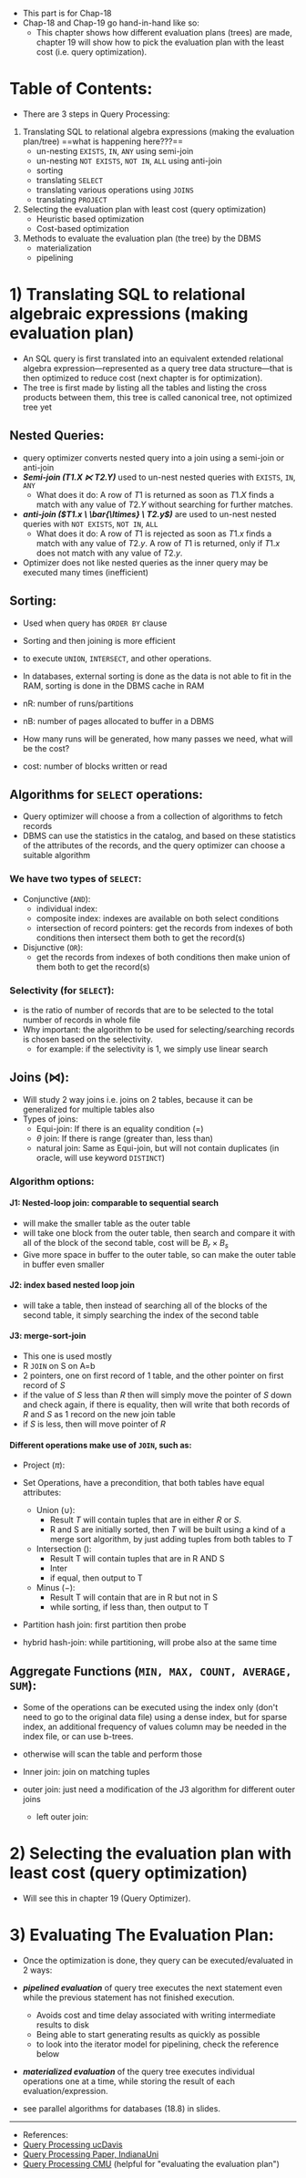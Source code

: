 - This part is for Chap-18
- Chap-18 and Chap-19 go hand-in-hand like so:
	- This chapter shows how different evaluation plans (trees) are made, chapter 19 will show how to pick the evaluation plan with the least cost (i.e. query optimization).
# Table of Contents:
- There are 3 steps in Query Processing:
1) Translating SQL to relational algebra expressions (making the evaluation plan/tree)
==what is happening here???==
	- un-nesting `EXISTS`, `IN`, `ANY` using semi-join
	- un-nesting `NOT EXISTS`, `NOT IN`, `ALL` using anti-join
	- sorting
	- translating `SELECT`
	- translating various operations using `JOINS`
	- translating `PROJECT`
2) Selecting the evaluation plan with least cost (query optimization)
	- Heuristic based optimization
	- Cost-based optimization
3) Methods to evaluate the evaluation plan (the tree) by the DBMS
	- materialization
	- pipelining
# 1) Translating SQL to relational algebraic expressions (making evaluation plan)
- An SQL query is first translated into an equivalent extended relational algebra expression—represented as a query tree data structure—that is then optimized to reduce cost (next chapter is for optimization).
- The tree is first made by listing all the tables and listing the cross products between them, this tree is called canonical tree, not optimized tree yet
## Nested Queries:
- query optimizer converts nested query into a join using a semi-join or anti-join
- ***Semi-join ($T1.X \ltimes T2.Y$)*** used to un-nest nested queries with `EXISTS`, `IN`, `ANY`
	- What does it do: A row of $T1$ is returned as soon as $T1.X$ finds a match with any value of $T2.Y$ without searching for further matches.
- ***anti-join ($T1.x \ \bar{\ltimes} \ T2.y$)*** are used to un-nest nested queries with `NOT EXISTS`, `NOT IN`, `ALL`
	- What does it do: A row of $T1$ is rejected as soon as $T1.x$ finds a match with any value of $T2.y$. A row of $T1$ is returned, only if $T1.x$ does not match with any value of $T2.y$.
- Optimizer does not like nested queries as the inner query may be executed many times (inefficient)
##  Sorting:
- Used when query has `ORDER BY` clause
- Sorting and then joining is more efficient
- to execute `UNION`, `INTERSECT`, and other operations.

- In databases, external sorting is done as the data is not able to fit in the RAM, sorting is done in the DBMS cache in RAM
- nR: number of runs/partitions
- nB: number of pages allocated to buffer in a DBMS
- How many runs will be generated, how many passes we need, what will be the cost?
- cost: number of blocks written or read

## Algorithms for `SELECT` operations:
- Query optimizer will choose a from a collection of algorithms to fetch records
- DBMS can use the statistics in the catalog, and based on these statistics of the attributes of the records, and the query optimizer can choose a suitable algorithm 
### We have two types of `SELECT`:
- Conjunctive (`AND`):
	- individual index:
	- composite index: indexes are available on both select conditions
	- intersection of record pointers: get the records from indexes of both conditions then intersect them both to get the record(s)
- Disjunctive (`OR`): 
	- get the records from indexes of both conditions then make union of them both to get the record(s)
### Selectivity (for `SELECT`): 
- is the ratio of number of records that are to be selected to the total number of records in whole file
- Why important: the algorithm to be used for selecting/searching records is chosen based on the selectivity.
	- for example: if the selectivity is 1, we simply use linear search

## Joins ($\bowtie$):
- Will study 2 way joins i.e. joins on 2 tables, because it can be generalized for multiple tables also
- Types of joins:
	- Equi-join: If there is an equality condition ($=$)
	- $\theta$ join: If there is range (greater than, less than)
	- natural join: Same as Equi-join, but will not contain duplicates (in oracle, will use keyword `DISTINCT`)
### Algorithm options: 
#### J1: Nested-loop join: comparable to sequential search
- will make the smaller table as the outer table
- will take one block from the outer table, then search and compare it with all of the block of the second table, cost will be $B_r\times B_s$
- Give more space in buffer to the outer table, so can make the outer table in buffer even smaller
#### J2: index based nested loop join
- will take a table, then instead of searching all of the blocks of the second table, it simply searching the index of the second table
#### J3: merge-sort-join
- This one is used mostly
- R `JOIN` on S on A=b
- 2 pointers, one on first record of 1 table, and the other pointer on first record of $S$
- if the value of $S$ less than $R$ then will simply move the pointer of $S$ down and check again, if there is equality, then will write that both records of $R$ and $S$ as 1 record on the new join table 
- if $S$ is less, then will move pointer of $R$
#### Different operations make use of `JOIN`, such as:
- Project ($\pi$):
- Set Operations, have a precondition, that both tables have equal attributes:
	- Union ($\cup$):
		- Result $T$ will contain tuples that are in either $R$ or $S$.
		- R and S are initially sorted, then $T$ will be built using a kind of a merge sort algorithm, by just adding tuples from both tables to $T$
	- Intersection ():
		- Result T will contain tuples that are in R AND S
		- Inter
		- if equal, then output to T
	- Minus ($-$):
		- Result T will contain that are in R but not in S
		- while sorting, if less than, then output to T

- Partition hash join: first partition then probe
- hybrid hash-join: while partitioning, will probe also at the same time

## Aggregate Functions (`MIN, MAX, COUNT, AVERAGE, SUM`):
- Some of the operations can be executed using the index only (don't need to go to the original data file) using a dense index, but for sparse index, an additional frequency of values column may be needed in the index file, or can use b-trees.
- otherwise will scan the table and perform those 

- Inner join: join on matching tuples
- outer join: just need a modification of the J3 algorithm for different outer joins
	- left outer join: 

# 2) Selecting the evaluation plan with least cost (query optimization)
- Will see this in chapter 19 (Query Optimizer).
# 3) Evaluating The Evaluation Plan:
- Once the optimization is done, they query can be executed/evaluated in 2 ways:
- ***pipelined evaluation*** of query tree executes the next statement even while the previous statement has not finished execution. 
	- Avoids cost and time delay associated with writing intermediate results to disk
	- Being able to start generating results as quickly as possible
	- to look into the iterator model for pipelining, check the reference below
- ***materialized evaluation*** of the query tree executes individual operations one at a time, while storing the result of each evaluation/expression.

- see parallel algorithms for databases (18.8) in slides.

___
- References:
- [Query Processing ucDavis](https://www.cs.ucdavis.edu/~green/courses/ecs165a-w11/8-query.pdf)
- [Query Processing Paper, IndianaUni](https://clas.iusb.edu/computer-science-informatics/research/reports/TR-20080105-1.pdf)
- [Query Processing CMU](https://15445.courses.cs.cmu.edu/fall2021/notes/11-queryexecution1.pdf) (helpful for "evaluating the evaluation plan")

